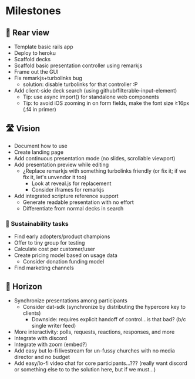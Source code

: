 # Milestones
## 🏁 Rear view
- Template basic rails app
- Deploy to heroku
- Scaffold decks
- Scaffold basic presentation controller using remarkjs
- Frame out the GUI
- Fix remarkjs+turbolinks bug
  - solution: disable turbolinks for that controller :P
- Add client-side deck search (using github/filterable-input-element)
  - Tip: use async import() for standalone web components
  - Tip: to avoid iOS zooming in on form fields, make the font size ≥16px (.f4 in primer)

## 🛣 Vision
- Document how to use
- Create landing page
- Add continuous presentation mode (no slides, scrollable viewport)
- Add presentation preview while editing
  - ¿Replace remarkjs with something turbolinks friendly (or fix it; if we fix it, let's unvendor it too)
    - Look at reveal.js for replacement
    - Consider iframes for remarkjs
- Add integrated scripture reference support
  - Generate readable presentation with no effort
  - Differentiate from normal decks in search

### 💸 Sustainability tasks
- Find early adopters/product champions
- Offer to tiny group for testing
- Calculate cost per customer/user
- Create pricing model based on usage data
  - Consider donation funding model
- Find marketing channels

## 🌅 Horizon
- Synchronize presentations among participants
  - Consider dat-sdk (synchronize by distributing the hypercore key to clients)
    - Downside: requires explicit handoff of control…is that bad? (b/c single writer feed)
- More interactivity: polls, requests, reactions, responses, and more
- Integrate with discord
- Integrate with zoom (embed?)
- Add easy but lo-fi livestream for un-fussy churches with no media director and no budget
- Add easy/lo-fi video chat for core participants…??? (really want discord or something else to to the solution here, but if we must…)
